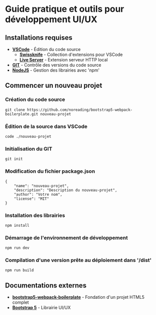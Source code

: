 # Guide pratique et outils pour développement UI/UX
## Installations requises
- __[VSCode](https://code.visualstudio.com/)__ - Édition du code source
  - __[Swissknife](https://marketplace.visualstudio.com/items?itemName=luisfontes19.vscode-swissknife)__ - Collection d'extensions pour VSCode
  - __[Live Server](https://marketplace.visualstudio.com/items?itemName=ritwickdey.LiveServer)__ - Extension serveur HTTP local
- __[GIT](https://git-scm.com/downloads)__ - Contrôle des versions du code source
- __[NodeJS](https://nodejs.org/)__ - Gestion des librairies avec 'npm'
## Commencer un nouveau projet
### Création du code source
    git clone https://github.com/noreading/bootstrap5-webpack-boilerplate.git nouveau-projet
### Édition de la source dans VSCode
    code ./nouveau-projet
### Initialisation du GIT
    git init
### Modification du fichier package.json
```
{
    "name": "nouveau-projet",
    "description": "Description du nouveau-projet",
    "author": "Votre nom",
    "license": "MIT"
} 
```
### Installation des librairies
    npm install
### Démarrage de l'environnement de développement
    npm run dev
### Compilation d'une version prête au déploiement dans '/dist'
    npm run build
## Documentations externes
- __[bootstrap5-webpack-boilerplate](https://github.com/noreading/bootstrap5-webpack-boilerplate)__ - Fondation d'un projet HTML5 complet
- __[Bootstrap 5](https://getbootstrap.com/docs/5.0/customize/overview/)__ - Librairie UI/UX